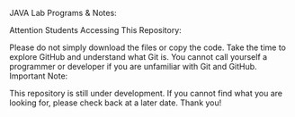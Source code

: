 JAVA Lab Programs & Notes:

Attention Students Accessing This Repository:

Please do not simply download the files or copy the code. Take the time to explore GitHub and understand what Git is.
You cannot call yourself a programmer or developer if you are unfamiliar with Git and GitHub.
Important Note:

This repository is still under development. If you cannot find what you are looking for, please check back at a later date.
Thank you!